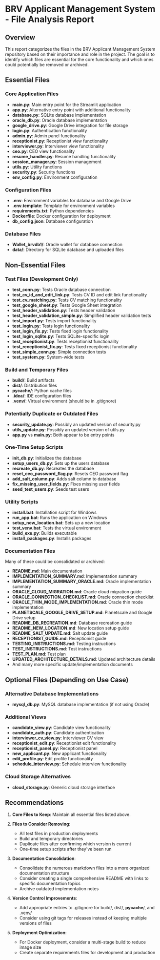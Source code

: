 # BRV Applicant Management System - File Analysis Report

## Overview
This report categorizes the files in the BRV Applicant Management System repository based on their importance and role in the project. The goal is to identify which files are essential for the core functionality and which ones could potentially be removed or archived.

## Essential Files

### Core Application Files
- **main.py**: Main entry point for the Streamlit application
- **app.py**: Alternative entry point with additional functionality
- **database.py**: SQLite database implementation
- **oracle_db.py**: Oracle database implementation
- **google_drive.py**: Google Drive integration for file storage
- **login.py**: Authentication functionality
- **admin.py**: Admin panel functionality
- **receptionist.py**: Receptionist view functionality
- **interviewer.py**: Interviewer view functionality
- **ceo.py**: CEO view functionality
- **resume_handler.py**: Resume handling functionality
- **session_manager.py**: Session management
- **utils.py**: Utility functions
- **security.py**: Security functions
- **env_config.py**: Environment configuration

### Configuration Files
- **.env**: Environment variables for database and Google Drive
- **.env.template**: Template for environment variables
- **requirements.txt**: Python dependencies
- **Dockerfile**: Docker configuration for deployment
- **db_config.json**: Database configuration

### Database Files
- **Wallet_brvdb1/**: Oracle wallet for database connection
- **data/**: Directory for SQLite database and uploaded files

## Non-Essential Files

### Test Files (Development Only)
- **test_conn.py**: Tests Oracle database connection
- **test_cv_id_and_edit_link.py**: Tests CV ID and edit link functionality
- **test_cv_matching.py**: Tests CV matching functionality
- **test_google_sheet.py**: Tests Google Sheet integration
- **test_header_validation.py**: Tests header validation
- **test_header_validation_simple.py**: Simplified header validation tests
- **test_import.py**: Tests import functionality
- **test_login.py**: Tests login functionality
- **test_login_fix.py**: Tests fixed login functionality
- **test_login_sqlite.py**: Tests SQLite-specific login
- **test_receptionist.py**: Tests receptionist functionality
- **test_receptionist_fix.py**: Tests fixed receptionist functionality
- **test_simple_conn.py**: Simple connection tests
- **test_system.py**: System-wide tests

### Build and Temporary Files
- **build/**: Build artifacts
- **dist/**: Distribution files
- **__pycache__/**: Python cache files
- **.idea/**: IDE configuration files
- **.venv/**: Virtual environment (should be in .gitignore)

### Potentially Duplicate or Outdated Files
- **security_update.py**: Possibly an updated version of security.py
- **utils_update.py**: Possibly an updated version of utils.py
- **app.py** vs **main.py**: Both appear to be entry points

### One-Time Setup Scripts
- **init_db.py**: Initializes the database
- **setup_users_db.py**: Sets up the users database
- **recreate_db.py**: Recreates the database
- **reset_ceo_password_flag.py**: Resets CEO password flag
- **add_salt_column.py**: Adds salt column to database
- **fix_missing_user_fields.py**: Fixes missing user fields
- **seed_test_users.py**: Seeds test users

### Utility Scripts
- **install.bat**: Installation script for Windows
- **run_app.bat**: Runs the application on Windows
- **setup_new_location.bat**: Sets up a new location
- **test_venv.bat**: Tests the virtual environment
- **build_exe.py**: Builds executable
- **install_packages.py**: Installs packages

### Documentation Files
Many of these could be consolidated or archived:
- **README.md**: Main documentation
- **IMPLEMENTATION_SUMMARY.md**: Implementation summary
- **IMPLEMENTATION_SUMMARY_ORACLE.md**: Oracle implementation summary
- **ORACLE_CLOUD_MIGRATION.md**: Oracle cloud migration guide
- **ORACLE_CONNECTION_CHECKLIST.md**: Oracle connection checklist
- **ORACLE_THIN_MODE_IMPLEMENTATION.md**: Oracle thin mode implementation
- **PLANETSCALE_GOOGLE_DRIVE_SETUP.md**: Planetscale and Google Drive setup
- **README_DB_RECREATION.md**: Database recreation guide
- **README_NEW_LOCATION.md**: New location setup guide
- **README_SALT_UPDATE.md**: Salt update guide
- **RECEPTIONIST_GUIDE.md**: Receptionist guide
- **TESTING_INSTRUCTIONS.md**: Testing instructions
- **TEST_INSTRUCTIONS.md**: Test instructions
- **TEST_PLAN.md**: Test plan
- **UPDATED_ARCHITECTURE_DETAILS.md**: Updated architecture details
- And many more specific update/implementation documents

## Optional Files (Depending on Use Case)

### Alternative Database Implementations
- **mysql_db.py**: MySQL database implementation (if not using Oracle)

### Additional Views
- **candidate_view.py**: Candidate view functionality
- **candidate_auth.py**: Candidate authentication
- **interviewer_cv_view.py**: Interviewer CV view
- **receptionist_edit.py**: Receptionist edit functionality
- **receptionist_panel.py**: Receptionist panel
- **new_applicant.py**: New applicant functionality
- **edit_profile.py**: Edit profile functionality
- **schedule_interview.py**: Schedule interview functionality

### Cloud Storage Alternatives
- **cloud_storage.py**: Generic cloud storage interface

## Recommendations

1. **Core Files to Keep**: Maintain all essential files listed above.

2. **Files to Consider Removing**:
   - All test files in production deployments
   - Build and temporary directories
   - Duplicate files after confirming which version is current
   - One-time setup scripts after they've been run

3. **Documentation Consolidation**:
   - Consolidate the numerous markdown files into a more organized documentation structure
   - Consider creating a single comprehensive README with links to specific documentation topics
   - Archive outdated implementation notes

4. **Version Control Improvements**:
   - Add appropriate entries to .gitignore for build/, dist/, __pycache__/, and .venv/
   - Consider using git tags for releases instead of keeping multiple versions of files

5. **Deployment Optimization**:
   - For Docker deployment, consider a multi-stage build to reduce image size
   - Create separate requirements files for development and production